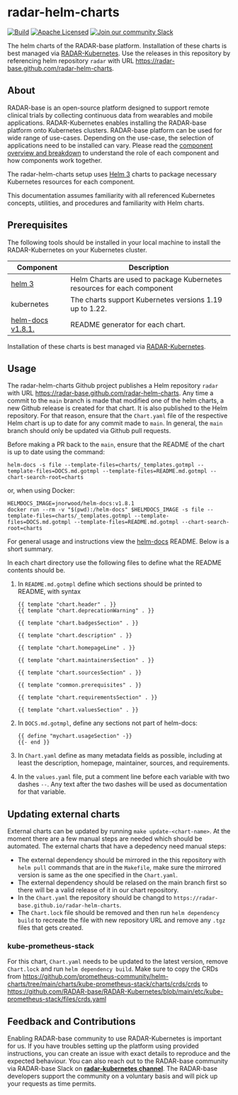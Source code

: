 # radar-helm-charts

[![Build](https://github.com/RADAR-base/radar-helm-charts/actions/workflows/lint-test.yaml/badge.svg)](https://github.com/RADAR-base/radar-helm-charts/actions/workflows/lint-test.yaml)
[![Apache Licensed](https://img.shields.io/github/license/radar-base/radar-kubernetes)](LICENSE)
[![Join our community Slack](https://img.shields.io/badge/slack-radarbase-success.svg?logo=slack)](https://docs.google.com/forms/d/e/1FAIpQLScKNZ-QonmxNkekDMLLbP-b_IrNHyDRuQValBy1BAsLOjEFpg/viewform)

The helm charts of the RADAR-base platform. Installation of these charts is best managed via [RADAR-Kubernetes](https://github.com/RADAR-base/RADAR-Kubernetes). Use the releases in this repository by referencing helm repository `radar` with URL <https://radar-base.github.com/radar-helm-charts>.

## About

RADAR-base is an open-source platform designed to support remote clinical trials by collecting continuous data from wearables and mobile applications. RADAR-Kubernetes enables installing the RADAR-base platform onto Kubernetes clusters. RADAR-base platform can be used for wide range of use-cases. Depending on the use-case, the selection of applications need to be installed can vary. Please read the [component overview and breakdown](https://radar-base.atlassian.net/wiki/spaces/RAD/pages/2673967112/Component+overview+and+breakdown) to understand the role of each component and how components work together.

The radar-helm-charts setup uses [Helm 3](https://github.com/helm/helm) charts to package necessary Kubernetes resources for each component.

This documentation assumes familiarity with all referenced Kubernetes concepts, utilities, and procedures and familiarity with Helm charts.

## Prerequisites

The following tools should be installed in your local machine to install the RADAR-Kubernetes on your Kubernetes cluster.

| Component                                                                  | Description                                                             |
|----------------------------------------------------------------------------|-------------------------------------------------------------------------|
| [helm 3](https://github.com/helm/helm#install)                             | Helm Charts are used to package Kubernetes resources for each component |
| kubernetes                                                                 | The charts support Kubernetes versions 1.19 up to 1.22.                 |
| [helm-docs v1.8.1.](https://github.com/norwoodj/helm-docs/releases/v1.8.1) | README generator for each chart.                                        |

Installation of these charts is best managed via [RADAR-Kubernetes](https://github.com/RADAR-base/RADAR-Kubernetes).

## Usage

The radar-helm-charts Github project publishes a Helm repository `radar` with URL <https://radar-base.github.com/radar-helm-charts>. Any time a commit to the `main` branch is made that modified one of the helm charts, a new Github release is created for that chart. It is also published to the Helm repository. For that reason, ensure that the `Chart.yaml` file of the respective Helm chart is up to date for any commit made to `main`. In general, the `main` branch should only be updated via Github pull requests.

Before making a PR back to the `main`, ensure that the README of the chart is up to date using the command:

```
helm-docs -s file --template-files=charts/_templates.gotmpl --template-files=DOCS.md.gotmpl --template-files=README.md.gotmpl --chart-search-root=charts
```

or, when using Docker:

```
HELMDOCS_IMAGE=jnorwood/helm-docs:v1.8.1
docker run --rm -v "$(pwd):/helm-docs" $HELMDOCS_IMAGE -s file --template-files=charts/_templates.gotmpl --template-files=DOCS.md.gotmpl --template-files=README.md.gotmpl --chart-search-root=charts
```

For general usage and instructions view the [helm-docs](https://github.com/norwoodj/helm-docs) README. Below is a short summary.

In each chart directory use the following files to define what the README contents should be.

1. In `README.md.gotmpl` define which sections should be printed to README, with syntax

   ```
   {{ template "chart.header" . }}
   {{ template "chart.deprecationWarning" . }}

   {{ template "chart.badgesSection" . }}

   {{ template "chart.description" . }}

   {{ template "chart.homepageLine" . }}

   {{ template "chart.maintainersSection" . }}

   {{ template "chart.sourcesSection" . }}

   {{ template "common.prerequisites" . }}

   {{ template "chart.requirementsSection" . }}

   {{ template "chart.valuesSection" . }}
   ```

2. In `DOCS.md.gotmpl`, define any sections not part of helm-docs:

   ```
   {{ define "mychart.usageSection" -}}
   {{- end }}
   ```

3. In `Chart.yaml` define as many metadata fields as possible, including at least the description, homepage, maintainer, sources, and requirements.
4. In the `values.yaml` file, put a comment line before each variable with two dashes `--`. Any text after the two dashes will be used as documentation for that variable.

## Updating external charts
External charts can be updated by running `make update-<chart-name>`. At the moment there are a few manual steps are needed which should be automated.
The external charts that have a depedency need manual steps:
- The external dependency should be mirrored in the this repository with `helm pull` commands that are in the `Makefile`, make sure the mirrored version is same as the one specified in the `Chart.yaml`.
- The external dependency should be relased on the main branch first so there will be a valid release of it in our chart repository.
- In the `Chart.yaml` the repository should be changd to `https://radar-base.github.io/radar-helm-charts`.
- The `Chart.lock` file should be removed and then run `helm dependency build` to recreate the file with new repository URL and remove any `.tgz` files that gets created.

### kube-prometheus-stack
For this chart, `Chart.yaml` needs to be updated to the latest version, remove `Chart.lock` and run `helm dependency build`. Make sure to copy the CRDs from
https://github.com/prometheus-community/helm-charts/tree/main/charts/kube-prometheus-stack/charts/crds/crds
to 
https://github.com/RADAR-base/RADAR-Kubernetes/blob/main/etc/kube-prometheus-stack/files/crds.yaml

## Feedback and Contributions

Enabling RADAR-base community to use RADAR-Kubernetes is important for us. If you have troubles setting up the platform using provided instructions, you can create an issue with exact details to reproduce and the expected behaviour.
You can also reach out to the RADAR-base community via RADAR-base Slack on **[radar-kubernetes channel](https://radardevelopment.slack.com/archives/C021AGGESC9)**. The RADAR-base developers support the community on a voluntary basis and will pick up your requests as time permits.
